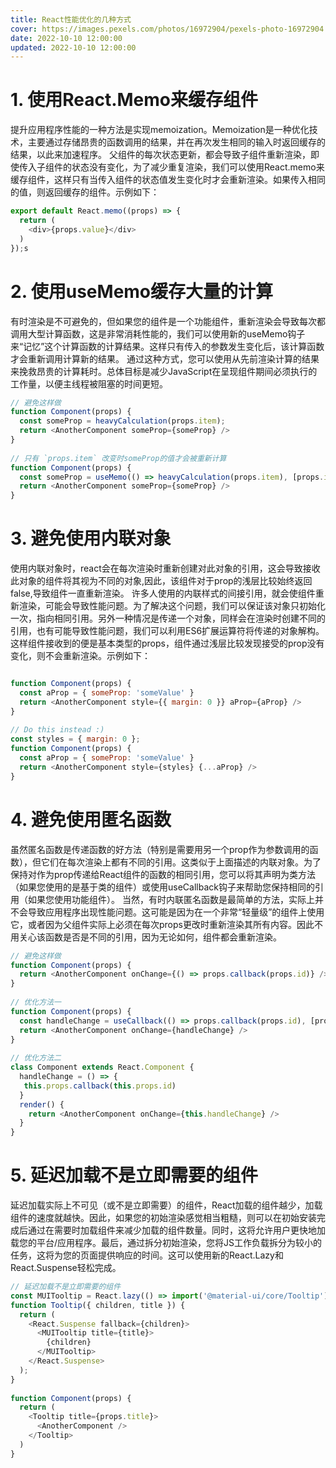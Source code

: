 ```yaml
---
title: React性能优化的几种方式
cover: https://images.pexels.com/photos/16972904/pexels-photo-16972904.jpeg
date: 2022-10-10 12:00:00
updated: 2022-10-10 12:00:00
---
```

# 1. 使用React.Memo来缓存组件
提升应用程序性能的一种方法是实现memoization。Memoization是一种优化技术，主要通过存储昂贵的函数调用的结果，并在再次发生相同的输入时返回缓存的结果，以此来加速程序。
父组件的每次状态更新，都会导致子组件重新渲染，即使传入子组件的状态没有变化，为了减少重复渲染，我们可以使用React.memo来缓存组件，这样只有当传入组件的状态值发生变化时才会重新渲染。如果传入相同的值，则返回缓存的组件。示例如下：
```js
export default React.memo((props) => {
  return (
    <div>{props.value}</div>  
  )
});s
```
# 2. 使用useMemo缓存大量的计算
有时渲染是不可避免的，但如果您的组件是一个功能组件，重新渲染会导致每次都调用大型计算函数，这是非常消耗性能的，我们可以使用新的useMemo钩子来“记忆”这个计算函数的计算结果。这样只有传入的参数发生变化后，该计算函数才会重新调用计算新的结果。
通过这种方式，您可以使用从先前渲染计算的结果来挽救昂贵的计算耗时。总体目标是减少JavaScript在呈现组件期间必须执行的工作量，以便主线程被阻塞的时间更短。
```js
// 避免这样做
function Component(props) {
  const someProp = heavyCalculation(props.item);
  return <AnotherComponent someProp={someProp} /> 
}
  
// 只有 `props.item` 改变时someProp的值才会被重新计算
function Component(props) {
  const someProp = useMemo(() => heavyCalculation(props.item), [props.item]);
  return <AnotherComponent someProp={someProp} /> 
}
```
# 3. 避免使用内联对象
使用内联对象时，react会在每次渲染时重新创建对此对象的引用，这会导致接收此对象的组件将其视为不同的对象,因此，该组件对于prop的浅层比较始终返回false,导致组件一直重新渲染。
许多人使用的内联样式的间接引用，就会使组件重新渲染，可能会导致性能问题。为了解决这个问题，我们可以保证该对象只初始化一次，指向相同引用。另外一种情况是传递一个对象，同样会在渲染时创建不同的引用，也有可能导致性能问题，我们可以利用ES6扩展运算符将传递的对象解构。这样组件接收到的便是基本类型的props，组件通过浅层比较发现接受的prop没有变化，则不会重新渲染。示例如下：
```js

function Component(props) {
  const aProp = { someProp: 'someValue' }
  return <AnotherComponent style={{ margin: 0 }} aProp={aProp} />  
}
 
// Do this instead :)
const styles = { margin: 0 };
function Component(props) {
  const aProp = { someProp: 'someValue' }
  return <AnotherComponent style={styles} {...aProp} />  
}
```
# 4. 避免使用匿名函数
虽然匿名函数是传递函数的好方法（特别是需要用另一个prop作为参数调用的函数），但它们在每次渲染上都有不同的引用。这类似于上面描述的内联对象。为了保持对作为prop传递给React组件的函数的相同引用，您可以将其声明为类方法（如果您使用的是基于类的组件）或使用useCallback钩子来帮助您保持相同的引用（如果您使用功能组件）。
当然，有时内联匿名函数是最简单的方法，实际上并不会导致应用程序出现性能问题。这可能是因为在一个非常“轻量级”的组件上使用它，或者因为父组件实际上必须在每次props更改时重新渲染其所有内容。因此不用关心该函数是否是不同的引用，因为无论如何，组件都会重新渲染。
```js
// 避免这样做
function Component(props) {
  return <AnotherComponent onChange={() => props.callback(props.id)} />  
}
 
// 优化方法一
function Component(props) {
  const handleChange = useCallback(() => props.callback(props.id), [props.id]);
  return <AnotherComponent onChange={handleChange} />  
}
 
// 优化方法二
class Component extends React.Component {
  handleChange = () => {
   this.props.callback(this.props.id) 
  }
  render() {
    return <AnotherComponent onChange={this.handleChange} />
  }
}
```
# 5. 延迟加载不是立即需要的组件
延迟加载实际上不可见（或不是立即需要）的组件，React加载的组件越少，加载组件的速度就越快。因此，如果您的初始渲染感觉相当粗糙，则可以在初始安装完成后通过在需要时加载组件来减少加载的组件数量。同时，这将允许用户更快地加载您的平台/应用程序。最后，通过拆分初始渲染，您将JS工作负载拆分为较小的任务，这将为您的页面提供响应的时间。这可以使用新的React.Lazy和React.Suspense轻松完成。
```js
// 延迟加载不是立即需要的组件
const MUITooltip = React.lazy(() => import('@material-ui/core/Tooltip'));
function Tooltip({ children, title }) {
  return (
    <React.Suspense fallback={children}>
      <MUITooltip title={title}>
        {children}
      </MUITooltip>
    </React.Suspense>
  );
}
 
function Component(props) {
  return (
    <Tooltip title={props.title}>
      <AnotherComponent />
    </Tooltip>
  )
}
```